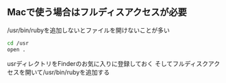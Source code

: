 ## Macで使う場合はフルディスアクセスが必要

/usr/bin/rubyを追加しないとファイルを開けないことが多い

```bash
cd /usr
open .
```

usrディレクトリをFinderのお気に入りに登録しておく
そしてフルディスクアクセスを開いて/usr/bin/rubyを追加する
